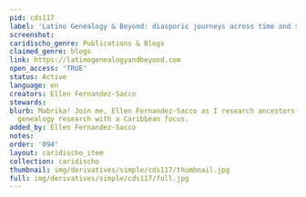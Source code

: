 ```yaml
---
pid: cds117
label: 'Latino Genealogy & Beyond: diasporic journeys across time and space'
screenshot: 
caridischo_genre: Publications & Blogs
claimed_genre: blogs
link: https://latinogenealogyandbeyond.com
open_access: 'TRUE'
status: Active
language: en
creators: Ellen Fernandez-Sacco
stewards: 
blurb: Mabrika! Join me, Ellen Fernandez-Sacco as I research ancestors and discuss
  genealogy research with a Caribbean focus.
added_by: Ellen Fernandez-Sacco
notes: 
order: '094'
layout: caridischo_item
collection: caridischo
thumbnail: img/derivatives/simple/cds117/thumbnail.jpg
full: img/derivatives/simple/cds117/full.jpg
---
```

